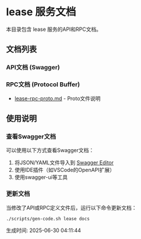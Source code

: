 # lease 服务文档

本目录包含 lease 服务的API和RPC文档。

## 文档列表

### API文档 (Swagger)

### RPC文档 (Protocol Buffer)
- [lease-rpc-proto.md](./lease-rpc-proto.md) - Proto文件说明

## 使用说明

### 查看Swagger文档
可以使用以下方式查看Swagger文档：
1. 将JSON/YAML文件导入到 [Swagger Editor](https://editor.swagger.io/)
2. 使用IDE插件（如VSCode的OpenAPI扩展）
3. 使用swagger-ui等工具

### 更新文档
当修改了API或RPC定义文件后，运行以下命令更新文档：
```bash
./scripts/gen-code.sh lease docs
```

生成时间: 2025-06-30 04:11:44
